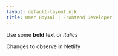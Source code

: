 ```yaml
---
layout: default-layout.njk
title: Omer Boysal | Frontend Developer
---
```



Use some **bold** text or _italics_

Changes to observe in Netlify